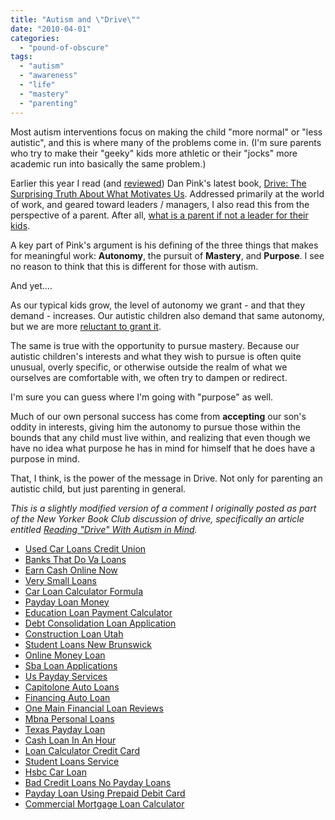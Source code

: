 ```yaml
---
title: "Autism and \"Drive\""
date: "2010-04-01"
categories: 
  - "pound-of-obscure"
tags: 
  - "autism"
  - "awareness"
  - "life"
  - "mastery"
  - "parenting"
---
```


Most autism interventions focus on making the child "more normal" or "less autistic", and this is where many of the problems come in. (I'm sure parents who try to make their "geeky" kids more athletic or their "jocks" more academic run into basically the same problem.)

Earlier this year I read (and [reviewed](http://blog.gbrettmiller.com/my-full-review-of-dan-pinks-drive/)) Dan Pink's latest book, [Drive: The Surprising Truth About What Motivates Us](http://www.amazon.com/gp/product/1594488843?ie=UTF8&tag=gbrettmiller-20&link_code=as3&camp=211189&creative=373489&creativeASIN=1594488843). Addressed primarily at the world of work, and geared toward leaders / managers, I also read this from the perspective of a parent. After all, [what is a parent if not a leader for their kids](http://blog.gbrettmiller.com/parents-should-be-leaders-not-managers/).

A key part of Pink's argument is his defining of the three things that makes for meaningful work: **Autonomy**, the pursuit of **Mastery**, and **Purpose**. I see no reason to think that this is different for those with autism.

And yet....

As our typical kids grow, the level of autonomy we grant - and that they demand - increases. Our autistic children also demand that same autonomy, but we are more [reluctant to grant it](http://blog.gbrettmiller.com/learning-from-failure-is-overrated/).

The same is true with the opportunity to pursue mastery. Because our autistic children's interests and what they wish to pursue is often quite unusual, overly specific, or otherwise outside the realm of what we ourselves are comfortable with, we often try to dampen or redirect.

I'm sure you can guess where I'm going with "purpose" as well.

Much of our own personal success has come from **accepting** our son's oddity in interests, giving him the autonomy to pursue those within the bounds that any child must live within, and realizing that even though we have no idea what purpose he has in mind for himself that he does have a purpose in mind.

That, I think, is the power of the message in Drive. Not only for parenting an autistic child, but just parenting in general.

_This is a slightly modified version of a comment I originally posted as part of the New Yorker Book Club discussion of drive, specifically an article entitled_ [_Reading "Drive" With Autism in Mind_](http://www.newyorker.com/online/blogs/bookclub/2010/03/reading-drive-with-autism-in-mind-1.html)_._

- [Used Car Loans Credit Union](http://www.mariebo.org/?Used-Car-Loans-Credit-Union)
- [Banks That Do Va Loans](http://www.amarysia.gr/?Banks-That-Do-Va-Loans)
- [Earn Cash Online Now](http://usasportgroup.com/?Earn-Cash-Online-Now)
- [Very Small Loans](http://www.franklinny.org/?Very-Small-Loans)
- [Car Loan Calculator Formula](http://usasportgroup.com/?Car-Loan-Calculator-Formula)
- [Payday Loan Money](http://gbbkolejka.pl/?Payday-Loan-Money)
- [Education Loan Payment Calculator](http://www.franklinny.org/?Education-Loan-Payment-Calculator)
- [Debt Consolidation Loan Application](http://usasportgroup.com/?Debt-Consolidation-Loan-Application)
- [Construction Loan Utah](http://www.franklinny.org/?Construction-Loan-Utah)
- [Student Loans New Brunswick](http://www.amarysia.gr/?Student-Loans-New-Brunswick)
- [Online Money Loan](http://usasportgroup.com/?Online-Money-Loan)
- [Sba Loan Applications](http://www.consejocafe.org/?Sba-Loan-Applications)
- [Us Payday Services](http://www.amarysia.gr/?Us-Payday-Services)
- [Capitolone Auto Loans](http://usasportgroup.com/?Capitolone-Auto-Loans)
- [Financing Auto Loan](http://www.franklinny.org/?Financing-Auto-Loan)
- [One Main Financial Loan Reviews](http://usasportgroup.com/?One-Main-Financial-Loan-Reviews)
- [Mbna Personal Loans](http://usasportgroup.com/?Mbna-Personal-Loans)
- [Texas Payday Loan](http://gbbkolejka.pl/?Texas-Payday-Loan)
- [Cash Loan In An Hour](http://gbbkolejka.pl/?Cash-Loan-In-An-Hour)
- [Loan Calculator Credit Card](http://www.consejocafe.org/?Loan-Calculator-Credit-Card)
- [Student Loans Service](http://www.amarysia.gr/?Student-Loans-Service)
- [Hsbc Car Loan](http://gbbkolejka.pl/?Hsbc-Car-Loan)
- [Bad Credit Loans No Payday Loans](http://www.franklinny.org/?Bad-Credit-Loans-No-Payday-Loans)
- [Payday Loan Using Prepaid Debit Card](http://www.consejocafe.org/?Payday-Loan-Using-Prepaid-Debit-Card)
- [Commercial Mortgage Loan Calculator](http://www.amarysia.gr/?Commercial-Mortgage-Loan-Calculator)
